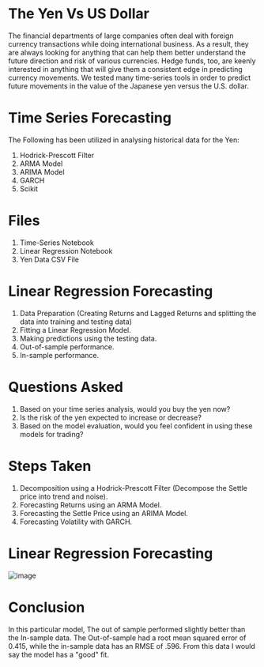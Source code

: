 # The Yen Vs US Dollar
The financial departments of large companies often deal with foreign currency transactions while doing international business. As a result, they are always looking for anything that can help them better understand the future direction and risk of various currencies. Hedge funds, too, are keenly interested in anything that will give them a consistent edge in predicting currency movements.
We tested many time-series tools in order to predict future movements in the value of the Japanese yen versus the U.S. dollar.

# Time Series Forecasting
The Following has been utilized in analysing historical data for the Yen:
1) Hodrick-Prescott Filter
2) ARMA Model
3) ARIMA Model
4) GARCH
5) Scikit

# Files
1) Time-Series Notebook
2) Linear Regression Notebook
3) Yen Data CSV File

# Linear Regression Forecasting
1) Data Preparation (Creating Returns and Lagged Returns and splitting the data into training and testing data)
2) Fitting a Linear Regression Model.
3) Making predictions using the testing data.
4) Out-of-sample performance.
5) In-sample performance.

# Questions Asked
1) Based on your time series analysis, would you buy the yen now?
2) Is the risk of the yen expected to increase or decrease?
3) Based on the model evaluation, would you feel confident in using these models for trading?

# Steps Taken
1) Decomposition using a Hodrick-Prescott Filter (Decompose the Settle price into trend and noise).
2) Forecasting Returns using an ARMA Model.
3) Forecasting the Settle Price using an ARIMA Model.
4) Forecasting Volatility with GARCH.

# Linear Regression Forecasting
![image](https://user-images.githubusercontent.com/80294571/127751009-6bc924c5-dd76-4420-b5cc-cd17c1010a6c.png)




# Conclusion
In this particular model, The out of sample performed slightly better than the In-sample data. The Out-of-sample had a root mean squared error of 0.415, while the in-sample data has an RMSE of .596. From this data I would say the model has a "good" fit.

